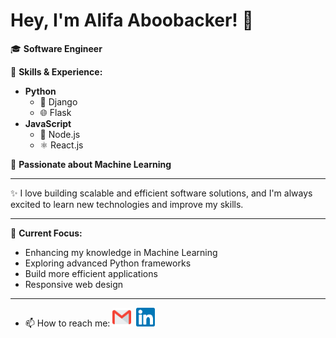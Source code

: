 # Hey, I'm Alifa Aboobacker! 👋

🎓 **Software Engineer**

🌟 **Skills & Experience:**
- **Python**
  - 🐍 Django
  - 🌐 Flask
- **JavaScript**
  - 🚀 Node.js
  - ⚛️ React.js

🤖 **Passionate about Machine Learning**

---

✨ I love building scalable and efficient software solutions, and I'm always excited to learn new technologies and improve my skills.



---

🌱 **Current Focus:**
- Enhancing my knowledge in Machine Learning
- Exploring advanced Python frameworks
- Build more efficient applications
- Responsive web design

---

- 📫 How to reach me: <a href="mailto:alifaafi23@gmail.com" alt="Contact me"><code><img  height="30" src="https://github.com/harshalrj25/MasterAssetsRepo/blob/master/gmail.svg"></code></a>
&nbsp;<a href="https://www.linkedin.com/in/alifa-aboobacker-9349211b0/" alt="Linkedin"><code><img  height="30" src="https://github.com/harshalrj25/MasterAssetsRepo/blob/master/linkedin.svg"></code></a>
